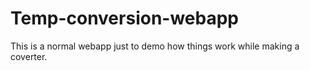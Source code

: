 # Temp-conversion-webapp
This is a normal webapp just to demo how things work while making a coverter.
